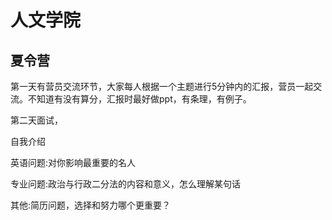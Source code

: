 # 人文学院

## 夏令营

第一天有营员交流环节，大家每人根据一个主题进行5分钟内的汇报，营员一起交流。不知道有没有算分，汇报时最好做ppt，有条理，有例子。

第二天面试，

自我介绍

英语问题:对你影响最重要的名人

专业问题:政治与行政二分法的内容和意义，怎么理解某句话

其他:简历问题，选择和努力哪个更重要？
